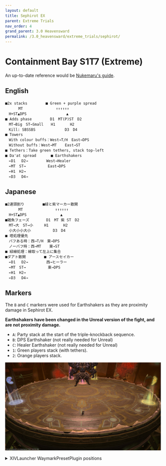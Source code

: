 ```yaml
---
layout: default
title: Sephirot EX
parent: Extreme Trials
nav_order: 4
grand_parent: 3.0 Heavensward
permalink: /3.0_heavensward/extreme_trials/sephirot/
---
```


# Containment Bay S1T7 (Extreme)

An up-to-date reference would be [Nukemaru's guide](https://youtu.be/bHCGhhyV8VQ).

## English
```
■2x stacks　　　　　■ Green + purple spread
　　　 MT　　　　　　　　　↑↑↑↑↑↑
　H+ST▲DPS　　　　　　　　　   ▲
■ Adds phase　　　　　D1　MT(P)ST　D2
　MT→Big　ST→Small　　H1　　　　H2
　Kill: SBSSBS　　　　　　　　D3　D4
■ Towers
　With colour buffs：West→T/H　East→DPS
　Without buffs：West→MT　  East→ST
■ Tethers：Take green tethers, stack top-left
■ Da'at spread　　　　■ Earthshakers
　←D1　 D2→　　　　　West→Healer
　←MT　ST→　　　　　　East→DPS
　←H1　H2→
　←D3　 D4→
```

## Japanese
```
■2連頭割り　　　　　■緑と紫マーカー散開
　　　 MT　　　　　　　   ↑↑↑↑↑↑
　H+ST▲DPS　　　　　　　　  ▲
■雑魚フェーズ 　　　　D1　MT 紫 ST　D2
　MT→大　ST→小　　　H1　　　　H2
　小大小小大小　　　　　　D3　D4
■ 塔処理優先
　バフある時：西→T/H　東→DPS
　ノーバフ時：西→MT　  東→ST
■ 緑線処理：線取って左上に集合
■ダアト散開　　　　　■ アースセイカー
　←D1　 D2→　　　　　西→ヒーラー
　←MT　ST→　　　　　　東→DPS
　←H1　H2→
　←D3　 D4→
```

## Markers

The `B` and `C` markers were used for Earthshakers as they are proximity damage in Sephirot EX.

**Earthshakers have been changed in the Unreal version of the fight, and are not proximity damage.**

* `A`: Party stack at the start of the triple-knockback sequence.
* `B`: DPS Earthshaker (not really needed for Unreal)
* `C`: Healer Earthshaker (not really needed for Unreal)
* `1`: Green players stack (with tethers).
* `2`: Orange players stack.

![](images/markers.jpg)
<details markdown=block>
<summary>XIVLauncher WaymarkPresetPlugin positions</summary>

```json
{"Name":"Sephirot EX","MapID":135,"A":{"X":0.0,"Y":0.074,"Z":-9.75,"ID":0,"Active":true},"B":{"X":16.0,"Y":0.052,"Z":9.0,"ID":1,"Active":true},"C":{"X":-16.0,"Y":0.052,"Z":9.0,"ID":2,"Active":true},"D":{"X":0.0,"Y":0.0,"Z":0.0,"ID":3,"Active":false},"One":{"X":-5.35,"Y":0.052,"Z":-17.5,"ID":4,"Active":true},"Two":{"X":5.35,"Y":0.052,"Z":-17.5,"ID":5,"Active":true},"Three":{"X":0.0,"Y":0.0,"Z":0.0,"ID":6,"Active":false},"Four":{"X":0.0,"Y":0.0,"Z":0.0,"ID":7,"Active":false}}
```

</details>
